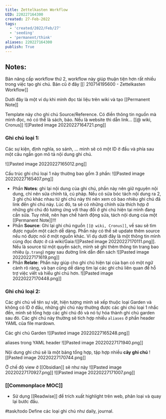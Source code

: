 ```yaml
---
title: Zettelkasten Workflow
UID: 220227164300
created: 27-Feb-2022
tags:
  - 'created/2022/Feb/27'
  - 'seeding'
  - 'permanent/think'
aliases: 220227164300
publish: True
---
```

## Notes:
Bản nâng cấp workflow thứ 2, workflow này giúp thuận tiện hơn rất nhiều trong việc tạo ghi chú. Bản cũ ở đây [[❕ 210714195600 - Zettelkasten Workflow]]

Dưới đây là một ví dụ khi mình đọc tài liệu trên wiki và tạo [[Permanent Note]]

Template này cho ghi chú Source/Reference. Có điền thông tin nguồn mà mình đọc, nó có thể là sách, báo. Nếu là website thì dẫn link...
[[@ wiki, Cronus]]
![[Pasted image 20220227164721.png]]

### Ghi chú loại 1: 
Các sự kiện, định nghĩa, so sánh, ... mình sẽ có một ID ở đầu và phía sau một câu ngắn gọn mô tả nội dung ghi chú.

![[Pasted image 20220227165012.png]]

Cấu trúc ghi chú loại 1 này thường bao gồm 3 phần:
![[Pasted image 20220227165407.png]]

- Phần **Notes**: ghi lại nội dung của ghi chú, phần này nên giữ nguyên nội dung, chỉ nên sửa chính tả, cú pháp. Nếu có sửa bóc tách nội dung ra 2, 3 ghi chú khác nhau từ ghi chú này thì nên xem có bao nhiêu ghi chú đã link đến ghi chú này. Lúc đó, ta sẽ có những chỉnh sửa thích hợp ở những ghi chú đó tương ứng với thay đổi ở ghi chú hiện tại mình đang cần sửa. Tuy nhiê, nên hạn chế hành động sửa, tách nội dung của một [[Permanent Note]]!!!
- Phần **Source**: Ghi lại ghi chú nguồn `[[@ wiki, Cronus]]`, về sau sẽ tìm được nguồn một cách dễ dàng. Phần này có thể sẽ update thêm source nếu nó được nói ở một nguồn khác. Ví dụ dưới đây là một thông tin mình cùng đọc được ở cả wiki/Gaia:![[Pasted image 20220227170111.png]]. Nếu là source từ một quyển sách, mình sẽ ghi thêm thông tin trang bao nhiêu (`p.trang`) ngay sau đường link dẫn đến sách ![[Pasted image 20220227171619.png]]
- Phần **Relate**: Phần này giúp cho ghi chú hiện tại của bạn có một ngữ cảnh rõ ràng, và bạn cũng dễ dàng tìm lại các ghi chú liên quan để hỗ trợ việc viết và hiểu ghi chú hơn.
![[Pasted image 20220227170448.png]]


### Ghi chú loại 2: 
Các ghi chú về tên sự vật, hiện tượng mình sẽ xếp thuộc loại Garden và không có ID ở đầu, những ghi chú này thường được các ghi chú loại 1 nhắc đến, mình sẽ tổng hợp các ghi chú đó và nó tự hóa thành ghi chú garden sau đó. Các ghi chú này thường sẽ tích hợp nhiều `aliases` ở phần header YAML của file mardown.

Các ghi chú Garden
![[Pasted image 20220227165248.png]]

aliases trong YAML header
![[Pasted image 20220227171940.png]]

Nội dung ghi chú sẽ là một bảng tổng hợp, tập hợp nhiều **cây ghi chú**
![[Pasted image 20220227170744.png]]


Ở chế độ view ở [[Obsidian]] sẽ như này
![[Pasted image 20220227170927.png]]
![[Pasted image 20220227171007.png]]


### [[Commonplace MOC]]
- Sử dụng [[Readwise]] để trích xuất highlight trên web, phân loại và quay lại bước đầu.

#task/todo Define các loại ghi chú như daily, journal.